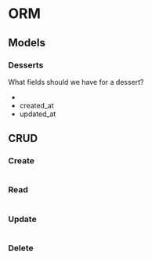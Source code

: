 # ORM

## Models

### Desserts

What fields should we have for a dessert?

-
- created_at
- updated_at

## CRUD

### Create

```python

```

### Read

```python

```

### Update

```python

```

### Delete

```python

```